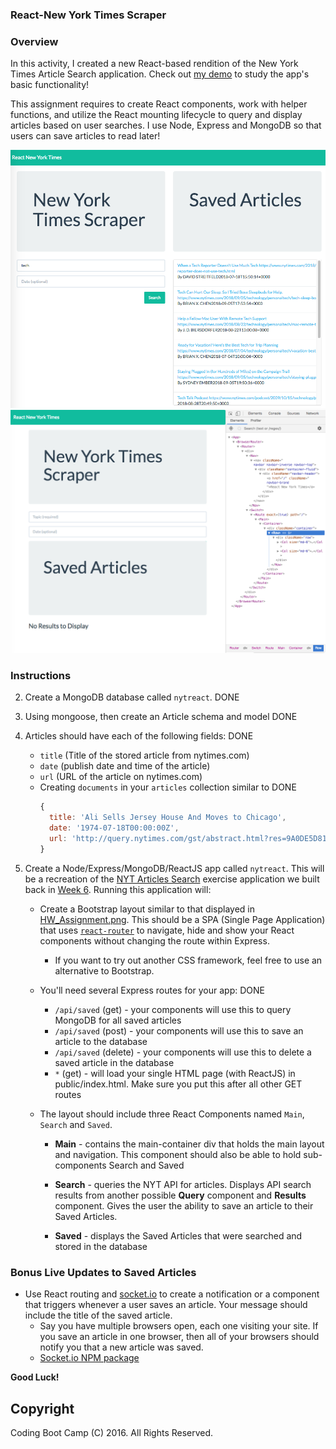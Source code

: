  ### React-New York Times Scraper

 ### Overview
 
In this activity, I created a new React-based rendition of the New York Times Article Search application. Check out [my demo](http://https://react-newyorktimes-scraper.herokuapp.com/) to study the app's basic functionality! 

This assignment requires to create React components, work with helper functions, and utilize the React mounting lifecycle to query and display articles based on user searches. I use Node, Express and MongoDB so that users can save articles to read later!
 
  ![screenshot2](screenshot2.png)
  ![screenshot3](screenshot3.png)

 ### Instructions
 
 2. Create a MongoDB database called `nytreact`.  DONE
 3. Using mongoose, then create an Article schema and model  DONE
 4. Articles should have each of the following fields:        DONE
    * `title` (Title of the stored article from nytimes.com)
    * `date` (publish date and time of the article)
    * `url` (URL of the article on nytimes.com)
    * Creating `documents` in your `articles` collection similar to   DONE
      ```js
      {
        title: 'Ali Sells Jersey House And Moves to Chicago',
        date: '1974-07-18T00:00:00Z',
        url: 'http://query.nytimes.com/gst/abstract.html?res=9A0DE5D8173FEF34BC4052DFB166838F669EDE'
      }
      ```
 
 5. Create a Node/Express/MongoDB/ReactJS app called `nytreact`. This will be a recreation of the [NYT Articles Search](http://nytarticle-search.herokuapp.com/) exercise application we built back in [Week 6](../../../06-ajax/01-Activities/16-NYTSearch/Solved/NYTArticleSearch_Best_Solution/nyt-example.html). Running this application will:
 
    * Create a Bootstrap layout similar to that displayed in [HW_Assignment.png](HW_Assignment.png). This should be a SPA (Single Page Application) that uses [`react-router`](https://github.com/reactjs/react-router) to navigate, hide and show your React components without changing the route within Express.
 
      * If you want to try out another CSS framework, feel free to use an alternative to Bootstrap.
    * You'll need several Express routes for your app: DONE
      * `/api/saved` (get) - your components will use this to query MongoDB for all saved articles
      * `/api/saved` (post) - your components will use this to save an article to the database
      * `/api/saved` (delete) - your components will use this to delete a saved article in the database
      * `*` (get) - will load your single HTML page (with ReactJS) in public/index.html. Make sure you put this after all other GET routes
 
    * The layout should include three React Components named `Main`, `Search` and `Saved`.
 
      * **Main** - contains the main-container div that holds the main layout and navigation. This component should also be able to hold sub-components Search and Saved
 
      * **Search** - queries the NYT API for articles. Displays API search results from another possible **Query** component and **Results** component. Gives the user the ability to save an article to their Saved Articles.
 
      * **Saved** - displays the Saved Articles that were searched and stored in the database
 
 ### Bonus Live Updates to Saved Articles
 
 * Use React routing and [socket.io](http://socket.io) to create a notification or a component that triggers whenever a user saves an article. Your message should include the title of the saved article.
   * Say you have multiple browsers open, each one visiting your site. If you save an article in one browser, then all of your browsers should notify you that a new article was saved.
   * [Socket.io NPM package](https://www.npmjs.com/package/socket.io)

 **Good Luck!**
 
 ## Copyright
 
	
 Coding Boot Camp (C) 2016. All Rights Reserved.
